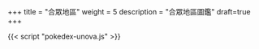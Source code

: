 +++
title = "合眾地區"
weight = 5
description = "合眾地區圖鑑"
draft=true
+++


<div id="Pokedex"></div>

{{< script "pokedex-unova.js" >}}